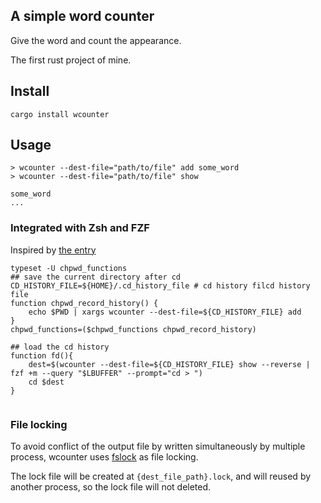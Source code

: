 ## A simple word counter
Give the word and count the appearance.

The first rust project of mine.


##  Install
```
cargo install wcounter
```

##  Usage

```
> wcounter --dest-file="path/to/file" add some_word
> wcounter --dest-file="path/to/file" show

some_word
...
```

### Integrated with Zsh and FZF
Inspired by [the entry](http://blog.naichilab.com/entry/zsh-percol)

```
typeset -U chpwd_functions
## save the current directory after cd
CD_HISTORY_FILE=${HOME}/.cd_history_file # cd history filcd history file
function chpwd_record_history() {
    echo $PWD | xargs wcounter --dest-file=${CD_HISTORY_FILE} add
}
chpwd_functions=($chpwd_functions chpwd_record_history)

## load the cd history
function fd(){
    dest=$(wcounter --dest-file=${CD_HISTORY_FILE} show --reverse |  fzf +m --query "$LBUFFER" --prompt="cd > ")
    cd $dest
}


```

### File locking

To avoid conflict of the output file by written simultaneously by multiple process, wcounter uses [fslock](https://docs.rs/fslock/0.1.6/fslock/) as file locking.

The lock file will be created at `{dest_file_path}.lock`, and will reused by another process, so the lock file will not deleted.


